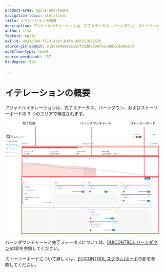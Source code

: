 ```yaml
---
product-area: agile-and-teams
navigation-topic: iterations
title: イテレーションの概要
description: アジャイルイテレーションは、完了ステータス、バーンダウン、ストーリーボードの 3 つのエリアで構成されます。
author: Lisa
feature: Agile
exl-id: db32d3b9-f573-43e3-b4fb-49b75162057b
source-git-commit: 91dc9946566e15bf32d0d89975e3e6b66b39e873
workflow-type: tm+mt
source-wordcount: '57'
ht-degree: 92%

---
```


# イテレーションの概要

アジャイルイテレーションは、完了ステータス、バーンダウン、およびストーリーボードの 3 つのエリアで構成されます。

![ イテレーション表示 ](assets/agile-iteration-with-callouts.png)

バーンダウンチャートと完了ステータスについては、[[!UICONTROL バーンダウン]](../../../agile/use-scrum-in-an-agile-team/burndown/burndown.md)の節を参照してください。

ストーリーボードについて詳しくは、[[!UICONTROL スクラム]ボード](../../../agile/use-scrum-in-an-agile-team/scrum-board/scrum-board.md)の節を参照してください。
